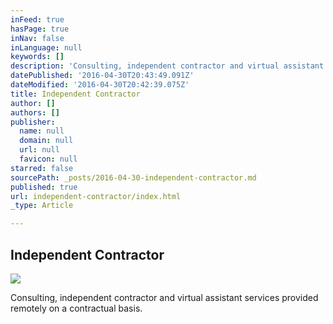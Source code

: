```yaml
---
inFeed: true
hasPage: true
inNav: false
inLanguage: null
keywords: []
description: 'Consulting, independent contractor and virtual assistant services provided remotely on a contractual basis.'
datePublished: '2016-04-30T20:43:49.091Z'
dateModified: '2016-04-30T20:42:39.075Z'
title: Independent Contractor
author: []
authors: []
publisher:
  name: null
  domain: null
  url: null
  favicon: null
starred: false
sourcePath: _posts/2016-04-30-independent-contractor.md
published: true
url: independent-contractor/index.html
_type: Article

---
```

## Independent Contractor
![](https://the-grid-user-content.s3-us-west-2.amazonaws.com/75ee1e95-fda3-41d0-9381-e2489d22761c.jpg)

Consulting, independent contractor and virtual assistant services provided remotely on a contractual basis.